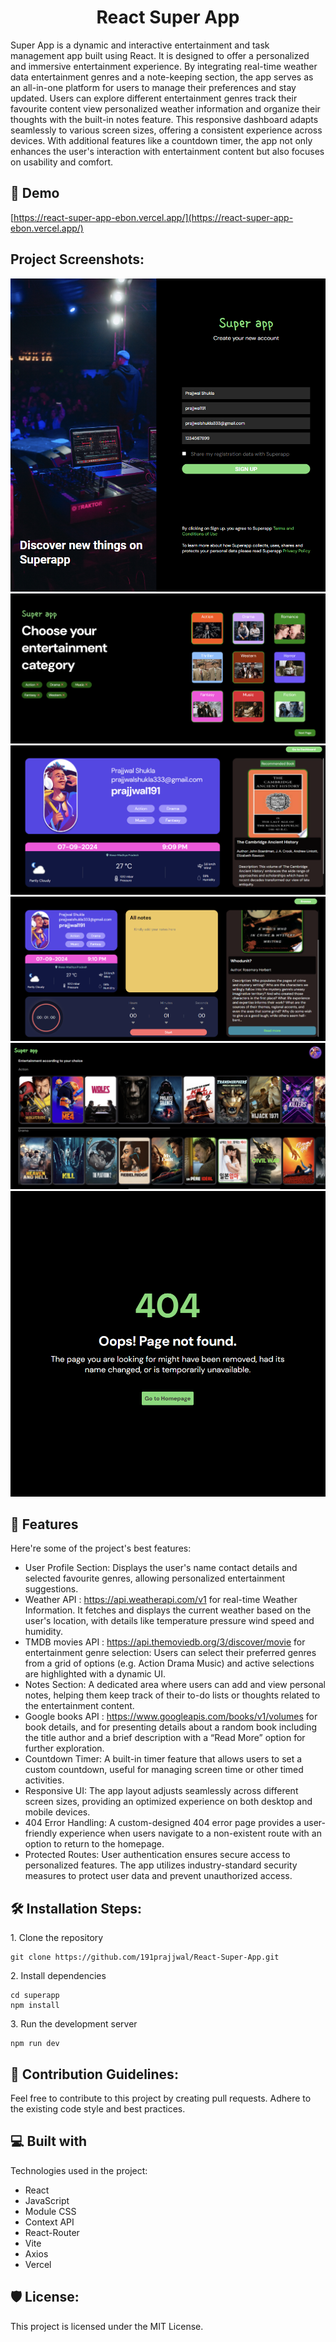 <h1 align="center" id="title">React Super App</h1>

<p id="description">Super App is a dynamic and interactive entertainment and task management app built using React. It is designed to offer a personalized and immersive entertainment experience. By integrating real-time weather data entertainment genres and a note-keeping section, the app serves as an all-in-one platform for users to manage their preferences and stay updated. Users can explore different entertainment genres track their favourite content view personalized weather information and organize their thoughts with the built-in notes feature. This responsive dashboard adapts seamlessly to various screen sizes, offering a consistent experience across devices. With additional features like a countdown timer, the app not only enhances the user's interaction with entertainment content but also focuses on usability and comfort.</p>

<h2>🚀 Demo</h2>

[https://react-super-app-ebon.vercel.app/](https://react-super-app-ebon.vercel.app/)

<h2>Project Screenshots:</h2>

![Project Screenshot](./public/login.png)
![Project Screenshot](./public/genres.png)
![Project Screenshot](./public/carousel.png)
![Project Screenshot](./public/dashboard.png)
![Project Screenshot](./public/movie.png)
![Project Screenshot](./public/error.png)


  
<h2>🧐 Features</h2>

Here're some of the project's best features:
 
  

*   User Profile Section: Displays the user's name contact details and selected favourite genres, allowing personalized entertainment suggestions.
* Weather API : https://api.weatherapi.com/v1 for real-time Weather Information. It fetches and displays the current weather based on the user's location, with details like temperature pressure wind speed and humidity. 
* TMDB movies API : https://api.themoviedb.org/3/discover/movie for entertainment genre selection: Users can select their preferred genres from a grid of options (e.g. Action Drama Music) and active selections are highlighted with a dynamic UI.
*   Notes Section: A dedicated area where users can add and view personal notes, helping them keep track of their to-do lists or thoughts related to the entertainment content.
*  Google books API : https://www.googleapis.com/books/v1/volumes for book details, and for presenting details about a random book including the title author and a brief description with a “Read More” option for further exploration.
*   Countdown Timer: A built-in timer feature that allows users to set a custom countdown, useful for managing screen time or other timed activities.
*   Responsive UI: The app layout adjusts seamlessly across different screen sizes, providing an optimized experience on both desktop and mobile devices.
*   404 Error Handling: A custom-designed 404 error page provides a user-friendly experience when users navigate to a non-existent route with an option to return to the homepage.
*   Protected Routes: User authentication ensures secure access to personalized features. The app utilizes industry-standard security measures to protect user data and prevent unauthorized access.

<h2>🛠️ Installation Steps:</h2>

<p>1. Clone the repository</p>

```
git clone https://github.com/191prajjwal/React-Super-App.git
```

<p>2. Install dependencies</p>

```
cd superapp 
npm install
```

<p>3. Run the development server</p>

```
npm run dev
```

<h2>🍰 Contribution Guidelines:</h2>

Feel free to contribute to this project by creating pull requests. Adhere to the existing code style and best practices.

  
  
<h2>💻 Built with</h2>

Technologies used in the project:

*   React
*   JavaScript
*   Module CSS
*   Context API
*   React-Router
*   Vite
*   Axios
*   Vercel

<h2>🛡️ License:</h2>

This project is licensed under the MIT License.